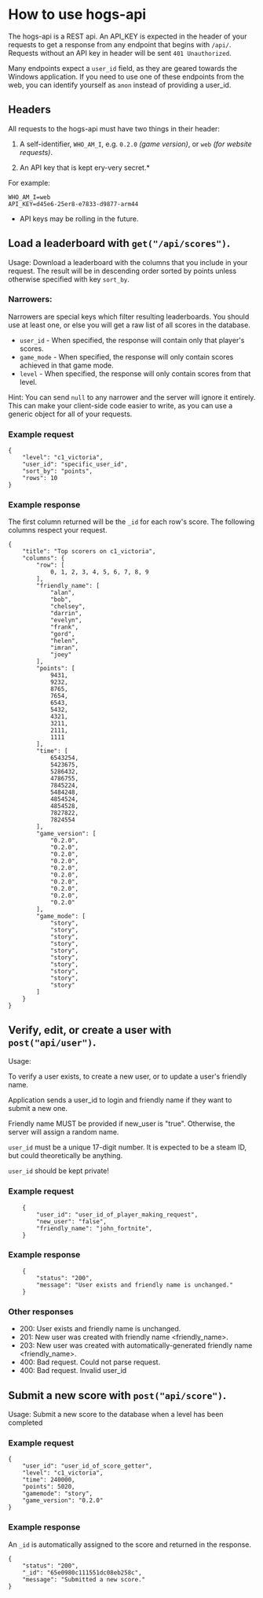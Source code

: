 # How to use hogs-api 
The hogs-api is a REST api. An API_KEY is expected in the header of your requests to get a response from any endpoint that begins with `/api/`. Requests without an API key in header will be sent `401 Unauthorized`.

Many endpoints expect a `user_id` field, as they are geared towards the Windows application. If you need to use one of these endpoints from the web, you can identify yourself as `anon` instead of providing a user_id. 

## Headers
All requests to the hogs-api must have two things in their header:

1. A self-identifier, `WHO_AM_I`, e.g. `0.2.0` *(game version)*, or `web` *(for website requests)*.

2. An API key that is kept ery-very secret.\*

For example:

```
WHO_AM_I=web
API_KEY=d45e6-25er8-e7833-d9877-arm44
```

* API keys may be rolling in the future.

## Load a leaderboard with `get("/api/scores")`.
Usage: Download a leaderboard with the columns that you include in your request. The result will be in descending order sorted by points unless otherwise specified with key `sort_by`.

### Narrowers:

Narrowers are special keys which filter resulting leaderboards. You should use at least one, or else you will get a raw list of all scores in the database.

- `user_id` - When specified, the response will contain only that player's scores.
- `game_mode` - When specified, the response will only contain scores achieved in that game mode.
- `level` - When specified, the response will only contain scores from that level.

Hint: You can send `null` to any narrower and the server will ignore it entirely. This can make your client-side code easier to write, as you can use a generic object for all of your requests.

### Example request

```
{
    "level": "c1_victoria",
    "user_id": "specific_user_id",
    "sort_by": "points",
    "rows": 10
}
```

### Example response
The first column returned will be the `_id` for each row's score. The following columns respect your request.


```
{
    "title": "Top scorers on c1_victoria",
    "columns": {
        "row": [
            0, 1, 2, 3, 4, 5, 6, 7, 8, 9
        ],
        "friendly_name": [
            "alan",
            "bob",
            "chelsey",
            "darrin",
            "evelyn",
            "frank",
            "gord",
            "helen",
            "imran",
            "joey"
        ],
        "points": [
            9431,
            9232,
            8765,
            7654,
            6543,
            5432,
            4321,
            3211,
            2111,
            1111
        ],
        "time": [
            6543254,
            5423675,
            5286432,
            4786755,
            7845224,
            5484248,
            4854524,
            4854528,
            7827822,
            7824554       
        ],
        "game_version": [
            "0.2.0",
            "0.2.0",
            "0.2.0",
            "0.2.0",
            "0.2.0",
            "0.2.0",
            "0.2.0",
            "0.2.0",
            "0.2.0",
            "0.2.0"
        ],
        "game_mode": [
            "story",
            "story",
            "story",
            "story",
            "story",
            "story",
            "story",
            "story",
            "story",
            "story"
        ]
    }
}
```

## Verify, edit, or create a user with `post("api/user")`.

Usage:

To verify a user exists, to create a new user, or to update a user's friendly name.

Application sends a user_id to login and friendly name if they want to submit a new one.

Friendly name MUST be provided if new_user is "true". Otherwise, the server will assign a random name.

`user_id` must be a unique 17-digit number. It is expected to be a steam ID, but could theoretically be anything.

`user_id` should be kept private!

### Example request 

```
    {
        "user_id": "user_id_of_player_making_request",
        "new_user": "false",
        "friendly_name": "john_fortnite",
    }
```

### Example response

```
    {
        "status": "200",
        "message": "User exists and friendly name is unchanged."
    }
```

### Other responses

* 200: User exists and friendly name is unchanged.
* 201: New user was created with friendly name <friendly_name>.
* 203: New user was created with automatically-generated friendly name <friendly_name>.
* 400: Bad request. Could not parse request.
* 400: Bad request. Invalid user_id

## Submit a new score with `post("api/score")`.

Usage: Submit a new score to the database when a level has been completed

### Example request 

```
{
    "user_id": "user_id_of_score_getter",
    "level": "c1_victoria",
    "time": 240000,
    "points": 5020,
    "gamemode": "story",
    "game_version": "0.2.0"
}
```

### Example response

An `_id` is automatically assigned to the score and returned in the response.

```
{
    "status": "200",
    "_id": "65e0980c111551dc08eb258c",
    "message": "Submitted a new score."
}
```